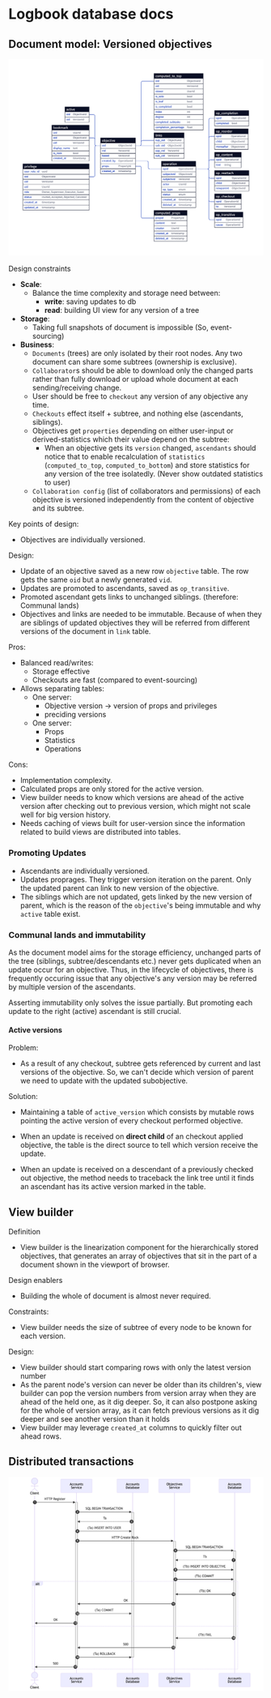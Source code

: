 # Logbook database docs

## Document model: Versioned objectives

![](simplified.png)

Design constraints

- **Scale**:
  - Balance the time complexity and storage need between: 
    - **write**: saving updates to db
    - **read**: building UI view for any version of a tree
- **Storage**: 
  - Taking full snapshots of document is impossible (So, event-sourcing)
- **Business**: 
  - `Documents` (trees) are only isolated by their root nodes. Any two document can share some subtrees (ownership is exclusive).
  - `Collaborator`s should be able to download only the changed parts rather than fully download or upload whole document at each sending/receiving change.
  - User should be free to `checkout` any version of any objective any time. 
  - `Checkouts` effect itself + subtree, and nothing else (ascendants, siblings).
  - Objectives get `properties` depending on either user-input or derived-statistics which their value depend on the subtree:
    - When an objective gets its `version` changed, `ascendants` should notice that to enable recalculation of `statistics` (`computed_to_top`, `computed_to_bottom`) and store statistics for any version of the tree isolatedly. (Never show outdated statistics to user)
  - `Collaboration config` (list of collaborators and permissions) of each objective is versioned independently from the content of objective and its subtree.

Key points of design:

- Objectives are individually versioned.

Design:

- Update of an objective saved as a new row `objective` table. The row gets the same `oid` but a newly generated `vid`.
- Updates are promoted to ascendants, saved as `op_transitive`.
- Promoted ascendant gets links to unchanged siblings. (therefore: Communal lands)
- Objectives and links are needed to be immutable. Because of when they are siblings of updated objectives they will be referred from different versions of the document in `link` table.

Pros:

- Balanced read/writes: 
  - Storage effective
  - Checkouts are fast (compared to event-sourcing)
- Allows separating tables:
  - One server:
    - Objective version -> version of props and privileges 
    - preciding versions
  - One server: 
    - Props
    - Statistics
    - Operations

Cons:

- Implementation complexity.
- Calculated props are only stored for the active version.
- View builder needs to know which versions are ahead of the active version after checking out to previous version, which might not scale well for big version history.
- Needs caching of views built for user-version since the information related to build views are distributed into tables.

### Promoting Updates

- Ascendants are individually versioned.
- Updates proprages. They trigger version iteration on the parent. Only the updated parent can link to new version of the objective.
- The siblings which are not updated, gets linked by the new version of parent, which is the reason of the `objective`'s being immutable and why `active` table exist.

### Communal lands and immutability

As the document model aims for the storage efficiency, unchanged parts of the tree (siblings, subtree/descendants etc.) never gets duplicated when an update occur for an objective. Thus, in the lifecycle of objectives, there is frequently occuring issue that any objective's any version may be referred by multiple version of the ascendants. 

Asserting immutability only solves the issue partially. But promoting each update to the right (active) ascendant is still crucial.

#### Active versions

Problem:

- As a result of any checkout, subtree gets referenced by current and last versions of the objective. So, we can't decide which version of parent we need to update with the updated subobjective.

Solution:

- Maintaining a table of `active_version` which consists by mutable rows pointing the active version of every checkout performed objective. 

- When an update is received on **direct child** of an checkout applied objective, the table is the direct source to tell which version receive the update.

- When an update is received on a descendant of a previously checked out objective, the method needs to traceback the link tree until it finds an ascendant has its active version marked in the table.

## View builder

Definition

- View builder is the linearization component for the hierarchically stored objectives, that generates an array of objectives that sit in the part of a document shown in the viewport of browser.

Design enablers

- Building the whole of document is almost never required.

Constraints:

- View builder needs the size of subtree of every node to be known for each version.

Design:

-	View builder should start comparing rows with only the latest version number 
-	As the parent node's version can never be older than its children's, view builder can pop the version numbers from version array when they are ahead of the held one, as it dig deeper. So, it can also postpone asking for the whole of version array, as it can fetch previous versions as it dig deeper and see another version than it holds
-	View builder may leverage `created_at` columns to quickly filter out ahead rows.

## Distributed transactions

![](transactions.png)
